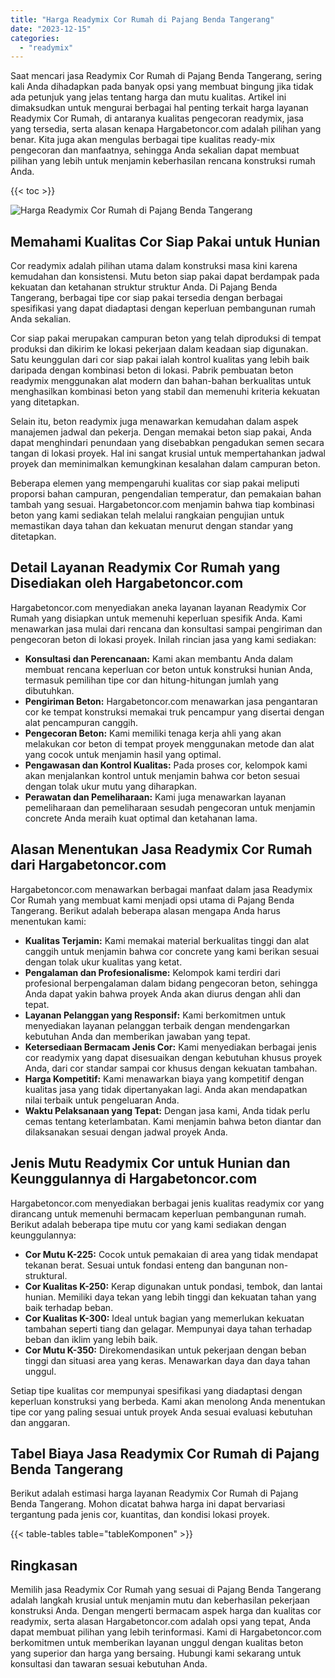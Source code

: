 ```yaml
---
title: "Harga Readymix Cor Rumah di Pajang Benda Tangerang"
date: "2023-12-15"
categories: 
  - "readymix"
---
```



Saat mencari jasa Readymix Cor Rumah di Pajang Benda Tangerang, sering kali Anda dihadapkan pada banyak opsi yang membuat bingung jika tidak ada petunjuk yang jelas tentang harga dan mutu kualitas. Artikel ini dimaksudkan untuk mengurai berbagai hal penting terkait harga layanan Readymix Cor Rumah, di antaranya kualitas pengecoran readymix, jasa yang tersedia, serta alasan kenapa Hargabetoncor.com adalah pilihan yang benar. Kita juga akan mengulas berbagai tipe kualitas ready-mix pengecoran dan manfaatnya, sehingga Anda sekalian dapat membuat pilihan yang lebih untuk menjamin keberhasilan rencana konstruksi rumah Anda.

{{< toc >}}

![Harga Readymix Cor Rumah di Pajang Benda Tangerang](https://hargareadymixid.github.io/hbc/readymix-hbc%20(26).png)

## Memahami Kualitas Cor Siap Pakai untuk Hunian

Cor readymix adalah pilihan utama dalam konstruksi masa kini karena kemudahan dan konsistensi. Mutu beton siap pakai dapat berdampak pada kekuatan dan ketahanan struktur struktur Anda. Di Pajang Benda Tangerang, berbagai tipe cor siap pakai tersedia dengan berbagai spesifikasi yang dapat diadaptasi dengan keperluan pembangunan rumah Anda sekalian.

Cor siap pakai merupakan campuran beton yang telah diproduksi di tempat produksi dan dikirim ke lokasi pekerjaan dalam keadaan siap digunakan. Satu keunggulan dari cor siap pakai ialah kontrol kualitas yang lebih baik daripada dengan kombinasi beton di lokasi. Pabrik pembuatan beton readymix menggunakan alat modern dan bahan-bahan berkualitas untuk menghasilkan kombinasi beton yang stabil dan memenuhi kriteria kekuatan yang ditetapkan.

Selain itu, beton readymix juga menawarkan kemudahan dalam aspek manajemen jadwal dan pekerja. Dengan memakai beton siap pakai, Anda dapat menghindari penundaan yang disebabkan pengadukan semen secara tangan di lokasi proyek. Hal ini sangat krusial untuk mempertahankan jadwal proyek dan meminimalkan kemungkinan kesalahan dalam campuran beton.

Beberapa elemen yang mempengaruhi kualitas cor siap pakai meliputi proporsi bahan campuran, pengendalian temperatur, dan pemakaian bahan tambah yang sesuai. Hargabetoncor.com menjamin bahwa tiap kombinasi beton yang kami sediakan telah melalui rangkaian pengujian untuk memastikan daya tahan dan kekuatan menurut dengan standar yang ditetapkan.

## Detail Layanan Readymix Cor Rumah yang Disediakan oleh Hargabetoncor.com

Hargabetoncor.com menyediakan aneka layanan layanan Readymix Cor Rumah yang disiapkan untuk memenuhi keperluan spesifik Anda. Kami menawarkan jasa mulai dari rencana dan konsultasi sampai pengiriman dan pengecoran beton di lokasi proyek. Inilah rincian jasa yang kami sediakan:

- **Konsultasi dan Perencanaan:** Kami akan membantu Anda dalam membuat rencana keperluan cor beton untuk konstruksi hunian Anda, termasuk pemilihan tipe cor dan hitung-hitungan jumlah yang dibutuhkan.
- **Pengiriman Beton:** Hargabetoncor.com menawarkan jasa pengantaran cor ke tempat konstruksi memakai truk pencampur yang disertai dengan alat pencampuran canggih.
- **Pengecoran Beton:** Kami memiliki tenaga kerja ahli yang akan melakukan cor beton di tempat proyek menggunakan metode dan alat yang cocok untuk menjamin hasil yang optimal.
- **Pengawasan dan Kontrol Kualitas:** Pada proses cor, kelompok kami akan menjalankan kontrol untuk menjamin bahwa cor beton sesuai dengan tolak ukur mutu yang diharapkan.
- **Perawatan dan Pemeliharaan:** Kami juga menawarkan layanan pemeliharaan dan pemeliharaan sesudah pengecoran untuk menjamin concrete Anda meraih kuat optimal dan ketahanan lama.

## Alasan Menentukan Jasa Readymix Cor Rumah dari Hargabetoncor.com

Hargabetoncor.com menawarkan berbagai manfaat dalam jasa Readymix Cor Rumah yang membuat kami menjadi opsi utama di Pajang Benda Tangerang. Berikut adalah beberapa alasan mengapa Anda harus menentukan kami:

- **Kualitas Terjamin:** Kami memakai material berkualitas tinggi dan alat canggih untuk menjamin bahwa cor concrete yang kami berikan sesuai dengan tolak ukur kualitas yang ketat.
- **Pengalaman dan Profesionalisme:** Kelompok kami terdiri dari profesional berpengalaman dalam bidang pengecoran beton, sehingga Anda dapat yakin bahwa proyek Anda akan diurus dengan ahli dan tepat.
- **Layanan Pelanggan yang Responsif:** Kami berkomitmen untuk menyediakan layanan pelanggan terbaik dengan mendengarkan kebutuhan Anda dan memberikan jawaban yang tepat.
- **Ketersediaan Bermacam Jenis Cor:** Kami menyediakan berbagai jenis cor readymix yang dapat disesuaikan dengan kebutuhan khusus proyek Anda, dari cor standar sampai cor khusus dengan kekuatan tambahan.
- **Harga Kompetitif:** Kami menawarkan biaya yang kompetitif dengan kualitas jasa yang tidak dipertanyakan lagi. Anda akan mendapatkan nilai terbaik untuk pengeluaran Anda.
- **Waktu Pelaksanaan yang Tepat:** Dengan jasa kami, Anda tidak perlu cemas tentang keterlambatan. Kami menjamin bahwa beton diantar dan dilaksanakan sesuai dengan jadwal proyek Anda.

## Jenis Mutu Readymix Cor untuk Hunian dan Keunggulannya di Hargabetoncor.com

Hargabetoncor.com menyediakan berbagai jenis kualitas readymix cor yang dirancang untuk memenuhi bermacam keperluan pembangunan rumah. Berikut adalah beberapa tipe mutu cor yang kami sediakan dengan keunggulannya:

- **Cor Mutu K-225:** Cocok untuk pemakaian di area yang tidak mendapat tekanan berat. Sesuai untuk fondasi enteng dan bangunan non-struktural.
- **Cor Kualitas K-250:** Kerap digunakan untuk pondasi, tembok, dan lantai hunian. Memiliki daya tekan yang lebih tinggi dan kekuatan tahan yang baik terhadap beban.
- **Cor Kualitas K-300:** Ideal untuk bagian yang memerlukan kekuatan tambahan seperti tiang dan gelagar. Mempunyai daya tahan terhadap beban dan iklim yang lebih baik.
- **Cor Mutu K-350:** Direkomendasikan untuk pekerjaan dengan beban tinggi dan situasi area yang keras. Menawarkan daya dan daya tahan unggul.

Setiap tipe kualitas cor mempunyai spesifikasi yang diadaptasi dengan keperluan konstruksi yang berbeda. Kami akan menolong Anda menentukan tipe cor yang paling sesuai untuk proyek Anda sesuai evaluasi kebutuhan dan anggaran.

## Tabel Biaya Jasa Readymix Cor Rumah di Pajang Benda Tangerang

Berikut adalah estimasi harga layanan Readymix Cor Rumah di Pajang Benda Tangerang. Mohon dicatat bahwa harga ini dapat bervariasi tergantung pada jenis cor, kuantitas, dan kondisi lokasi proyek.

{{< table-tables table="tableKomponen" >}}

## Ringkasan

Memilih jasa Readymix Cor Rumah yang sesuai di Pajang Benda Tangerang adalah langkah krusial untuk menjamin mutu dan keberhasilan pekerjaan konstruksi Anda. Dengan mengerti bermacam aspek harga dan kualitas cor readymix, serta alasan Hargabetoncor.com adalah opsi yang tepat, Anda dapat membuat pilihan yang lebih terinformasi. Kami di Hargabetoncor.com berkomitmen untuk memberikan layanan unggul dengan kualitas beton yang superior dan harga yang bersaing. Hubungi kami sekarang untuk konsultasi dan tawaran sesuai kebutuhan Anda.
